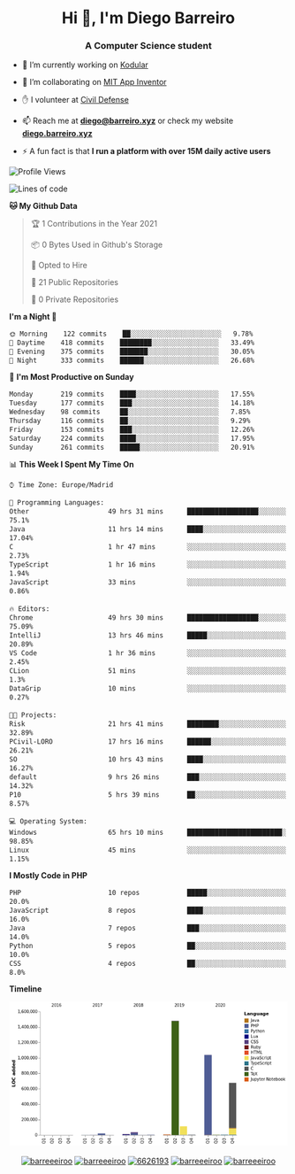 <h1 align="center">Hi 👋, I'm Diego Barreiro</h1>
<h3 align="center">A Computer Science student</h3>

- 🔭 I’m currently working on [Kodular](https://www.kodular.io)

- 👯 I’m collaborating on [MIT App Inventor](https://github.com/mit-cml/appinventor-sources)

- ✋ I volunteer at [Civil Defense](https://proteccioncivil.sdc.gal)

- 📫 Reach me at **diego@barreiro.xyz** or check my website **[diego.barreiro.xyz](https://diego.barreiro.xyz)**

- ⚡ A fun fact is that **I run a platform with over 15M daily active users**

<!--START_SECTION:waka-->
![Profile Views](http://img.shields.io/badge/Profile%20Views-34-blue)

![Lines of code](https://img.shields.io/badge/From%20Hello%20World%20I%27ve%20Written-3.4%20million%20lines%20of%20code-blue)

**🐱 My Github Data** 

> 🏆 1 Contributions in the Year 2021
 > 
> 📦 0 Bytes Used in Github's Storage 
 > 
> 💼 Opted to Hire
 > 
> 📜 21 Public Repositories 
 > 
> 🔑 0 Private Repositories  
 > 
**I'm a Night 🦉** 

```text
🌞 Morning    122 commits    ██░░░░░░░░░░░░░░░░░░░░░░░   9.78% 
🌆 Daytime    418 commits    ████████░░░░░░░░░░░░░░░░░   33.49% 
🌃 Evening    375 commits    ███████░░░░░░░░░░░░░░░░░░   30.05% 
🌙 Night      333 commits    ██████░░░░░░░░░░░░░░░░░░░   26.68%

```
📅 **I'm Most Productive on Sunday** 

```text
Monday       219 commits    ████░░░░░░░░░░░░░░░░░░░░░   17.55% 
Tuesday      177 commits    ███░░░░░░░░░░░░░░░░░░░░░░   14.18% 
Wednesday    98 commits     ██░░░░░░░░░░░░░░░░░░░░░░░   7.85% 
Thursday     116 commits    ██░░░░░░░░░░░░░░░░░░░░░░░   9.29% 
Friday       153 commits    ███░░░░░░░░░░░░░░░░░░░░░░   12.26% 
Saturday     224 commits    ████░░░░░░░░░░░░░░░░░░░░░   17.95% 
Sunday       261 commits    █████░░░░░░░░░░░░░░░░░░░░   20.91%

```


📊 **This Week I Spent My Time On** 

```text
⌚︎ Time Zone: Europe/Madrid

💬 Programming Languages: 
Other                    49 hrs 31 mins      ██████████████████░░░░░░░   75.1% 
Java                     11 hrs 14 mins      ████░░░░░░░░░░░░░░░░░░░░░   17.04% 
C                        1 hr 47 mins        ░░░░░░░░░░░░░░░░░░░░░░░░░   2.73% 
TypeScript               1 hr 16 mins        ░░░░░░░░░░░░░░░░░░░░░░░░░   1.94% 
JavaScript               33 mins             ░░░░░░░░░░░░░░░░░░░░░░░░░   0.86%

🔥 Editors: 
Chrome                   49 hrs 30 mins      ██████████████████░░░░░░░   75.09% 
IntelliJ                 13 hrs 46 mins      █████░░░░░░░░░░░░░░░░░░░░   20.89% 
VS Code                  1 hr 36 mins        ░░░░░░░░░░░░░░░░░░░░░░░░░   2.45% 
CLion                    51 mins             ░░░░░░░░░░░░░░░░░░░░░░░░░   1.3% 
DataGrip                 10 mins             ░░░░░░░░░░░░░░░░░░░░░░░░░   0.27%

🐱‍💻 Projects: 
Risk                     21 hrs 41 mins      ████████░░░░░░░░░░░░░░░░░   32.89% 
PCivil-LORO              17 hrs 16 mins      ██████░░░░░░░░░░░░░░░░░░░   26.21% 
SO                       10 hrs 43 mins      ████░░░░░░░░░░░░░░░░░░░░░   16.27% 
default                  9 hrs 26 mins       ███░░░░░░░░░░░░░░░░░░░░░░   14.32% 
P10                      5 hrs 39 mins       ██░░░░░░░░░░░░░░░░░░░░░░░   8.57%

💻 Operating System: 
Windows                  65 hrs 10 mins      ████████████████████████░   98.85% 
Linux                    45 mins             ░░░░░░░░░░░░░░░░░░░░░░░░░   1.15%

```

**I Mostly Code in PHP** 

```text
PHP                      10 repos            █████░░░░░░░░░░░░░░░░░░░░   20.0% 
JavaScript               8 repos             ████░░░░░░░░░░░░░░░░░░░░░   16.0% 
Java                     7 repos             ███░░░░░░░░░░░░░░░░░░░░░░   14.0% 
Python                   5 repos             ██░░░░░░░░░░░░░░░░░░░░░░░   10.0% 
CSS                      4 repos             ██░░░░░░░░░░░░░░░░░░░░░░░   8.0%

```


**Timeline**

![Chart not found](https://raw.githubusercontent.com/barreeeiroo/barreeeiroo/master/charts/bar_graph.png) 


<!--END_SECTION:waka-->

<p align="center">
<a href="https://twitter.com/barreeeiroo" target="blank"><img align="center" src="https://cdn.jsdelivr.net/npm/simple-icons@3.0.1/icons/twitter.svg" alt="barreeeiroo" height="20" width="20" /></a>
<a href="https://linkedin.com/in/barreeeiroo" target="blank"><img align="center" src="https://cdn.jsdelivr.net/npm/simple-icons@3.0.1/icons/linkedin.svg" alt="barreeeiroo" height="20" width="20" /></a>
<a href="https://stackoverflow.com/users/6626193" target="blank"><img align="center" src="https://cdn.jsdelivr.net/npm/simple-icons@3.0.1/icons/stackoverflow.svg" alt="6626193" height="20" width="20" /></a>
<a href="https://fb.com/barreeeiroo" target="blank"><img align="center" src="https://cdn.jsdelivr.net/npm/simple-icons@3.0.1/icons/facebook.svg" alt="barreeeiroo" height="20" width="20" /></a>
<a href="https://instagram.com/barreeeiroo" target="blank"><img align="center" src="https://cdn.jsdelivr.net/npm/simple-icons@3.0.1/icons/instagram.svg" alt="barreeeiroo" height="20" width="20" /></a>
</p>

